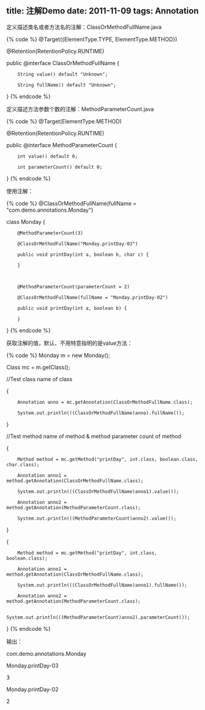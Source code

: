 title: 注解Demo
date: 2011-11-09
tags: Annotation
---
定义描述类名或者方法名的注解：ClassOrMethodFullName.java

{% code %}
@Target({ElementType.TYPE, ElementType.METHOD})

@Retention(RetentionPolicy.RUNTIME)

public @interface ClassOrMethodFullName {

        String value() default "Unknown";

        String fullName() default "Unknown";
}
{% endcode %}

定义描述方法参数个数的注解：MethodParameterCount.java

<!-- more -->

{% code %}
@Target(ElementType.METHOD)

@Retention(RetentionPolicy.RUNTIME)

public @interface MethodParameterCount {

        int value() default 0;

        int parameterCount() default 0;
}
{% endcode %}

使用注解：

{% code %}
@ClassOrMethodFullName(fullName = "com.demo.annotations.Monday")

class Monday {

        @MethodParameterCount(3)

        @ClassOrMethodFullName("Monday.printDay-03")

        public void printDay(int a, boolean b, char c) {

        }

        

        @MethodParameterCount(parameterCount = 2)

        @ClassOrMethodFullName(fullName = "Monday.printDay-02")

        public void printDay(int a, boolean b) {

        }
}
{% endcode %}

获取注解的值，默认、不用特意指明的是value方法：

{% code %}
Monday m = new Monday();

Class mc = m.getClass();

//Test class name of class

{

        Annotation anno = mc.getAnnotation(ClassOrMethodFullName.class);

        System.out.println(((ClassOrMethodFullName)anno).fullName());

}

//Test method name of method & method parameter count of method

{

        Method method = mc.getMethod("printDay", int.class, boolean.class, char.class);

        Annotation anno1 = method.getAnnotation(ClassOrMethodFullName.class);

        System.out.println(((ClassOrMethodFullName)anno1).value());

        Annotation anno2 = method.getAnnotation(MethodParameterCount.class);

        System.out.println(((MethodParameterCount)anno2).value());

}

{

        Method method = mc.getMethod("printDay", int.class, boolean.class);

        Annotation anno1 = method.getAnnotation(ClassOrMethodFullName.class);

        System.out.println(((ClassOrMethodFullName)anno1).fullName());

        Annotation anno2 = method.getAnnotation(MethodParameterCount.class);

        System.out.println(((MethodParameterCount)anno2).parameterCount());
}
{% endcode %}

输出：

com.demo.annotations.Monday

Monday.printDay-03

3

Monday.printDay-02

2
